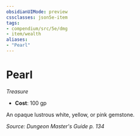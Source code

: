 ```yaml
---
obsidianUIMode: preview
cssclasses: json5e-item
tags:
- compendium/src/5e/dmg
- item/wealth
aliases: 
- "Pearl"
---
```

# Pearl
*Treasure*  

- **Cost**: 100 gp

An opaque lustrous white, yellow, or pink gemstone.

*Source: Dungeon Master's Guide p. 134*